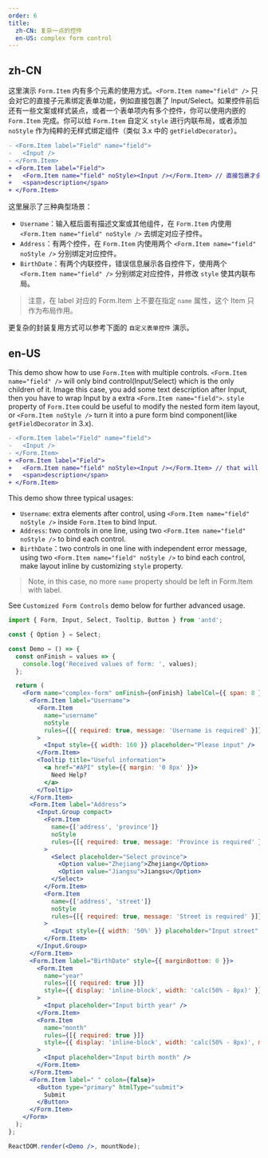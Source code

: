 ```yaml
---
order: 6
title:
  zh-CN: 复杂一点的控件
  en-US: complex form control
---
```


## zh-CN

这里演示 `Form.Item` 内有多个元素的使用方式。`<Form.Item name="field" />` 只会对它的直接子元素绑定表单功能，例如直接包裹了 Input/Select。如果控件前后还有一些文案或样式装点，或者一个表单项内有多个控件，你可以使用内嵌的 `Form.Item` 完成。你可以给 `Form.Item` 自定义 `style` 进行内联布局，或者添加 `noStyle` 作为纯粹的无样式绑定组件（类似 3.x 中的 `getFieldDecorator`）。

```diff
- <Form.Item label="Field" name="field">
-   <Input />
- </Form.Item>
+ <Form.Item label="Field">
+   <Form.Item name="field" noStyle><Input /></Form.Item> // 直接包裹才会绑定表单
+   <span>description</span>
+ </Form.Item>
```

这里展示了三种典型场景：

- `Username`：输入框后面有描述文案或其他组件，在 `Form.Item` 内使用 `<Form.Item name="field" noStyle />` 去绑定对应子控件。
- `Address`：有两个控件，在 `Form.Item` 内使用两个 `<Form.Item name="field" noStyle />` 分别绑定对应控件。
- `BirthDate`：有两个内联控件，错误信息展示各自控件下，使用两个 `<Form.Item name="field" />` 分别绑定对应控件，并修改 `style` 使其内联布局。

> 注意，在 label 对应的 Form.Item 上不要在指定 `name` 属性，这个 Item 只作为布局作用。

更复杂的封装复用方式可以参考下面的 `自定义表单控件` 演示。

## en-US

This demo show how to use `Form.Item` with multiple controls. `<Form.Item name="field" />` will only bind control(Input/Select) which is the only children of it. Image this case, you add some text description after Input, then you have to wrap Input by a extra `<Form.Item name="field">`. `style` property of `Form.Item` could be useful to modify the nested form item layout, or `<Form.Item noStyle />` turn it into a pure form bind component(like `getFieldDecorator` in 3.x).

```diff
- <Form.Item label="Field" name="field">
-   <Input />
- </Form.Item>
+ <Form.Item label="Field">
+   <Form.Item name="field" noStyle><Input /></Form.Item> // that will bind input
+   <span>description</span>
+ </Form.Item>
```

This demo show three typical usages:

- `Username`: extra elements after control, using `<Form.Item name="field" noStyle />` inside `Form.Item` to bind Input.
- `Address`: two controls in one line, using two `<Form.Item name="field" noStyle />` to bind each control.
- `BirthDate`：two controls in one line with independent error message, using two `<Form.Item name="field" noStyle />` to bind each control, make layout inline by customizing `style` property.

> Note, in this case, no more `name` property should be left in Form.Item with label.

See `Customized Form Controls` demo below for further advanced usage.

```jsx
import { Form, Input, Select, Tooltip, Button } from 'antd';

const { Option } = Select;

const Demo = () => {
  const onFinish = values => {
    console.log('Received values of form: ', values);
  };

  return (
    <Form name="complex-form" onFinish={onFinish} labelCol={{ span: 8 }} wrapperCol={{ span: 16 }}>
      <Form.Item label="Username">
        <Form.Item
          name="username"
          noStyle
          rules={[{ required: true, message: 'Username is required' }]}
        >
          <Input style={{ width: 160 }} placeholder="Please input" />
        </Form.Item>
        <Tooltip title="Useful information">
          <a href="#API" style={{ margin: '0 8px' }}>
            Need Help?
          </a>
        </Tooltip>
      </Form.Item>
      <Form.Item label="Address">
        <Input.Group compact>
          <Form.Item
            name={['address', 'province']}
            noStyle
            rules={[{ required: true, message: 'Province is required' }]}
          >
            <Select placeholder="Select province">
              <Option value="Zhejiang">Zhejiang</Option>
              <Option value="Jiangsu">Jiangsu</Option>
            </Select>
          </Form.Item>
          <Form.Item
            name={['address', 'street']}
            noStyle
            rules={[{ required: true, message: 'Street is required' }]}
          >
            <Input style={{ width: '50%' }} placeholder="Input street" />
          </Form.Item>
        </Input.Group>
      </Form.Item>
      <Form.Item label="BirthDate" style={{ marginBottom: 0 }}>
        <Form.Item
          name="year"
          rules={[{ required: true }]}
          style={{ display: 'inline-block', width: 'calc(50% - 8px)' }}
        >
          <Input placeholder="Input birth year" />
        </Form.Item>
        <Form.Item
          name="month"
          rules={[{ required: true }]}
          style={{ display: 'inline-block', width: 'calc(50% - 8px)', margin: '0 8px' }}
        >
          <Input placeholder="Input birth month" />
        </Form.Item>
      </Form.Item>
      <Form.Item label=" " colon={false}>
        <Button type="primary" htmlType="submit">
          Submit
        </Button>
      </Form.Item>
    </Form>
  );
};

ReactDOM.render(<Demo />, mountNode);
```

